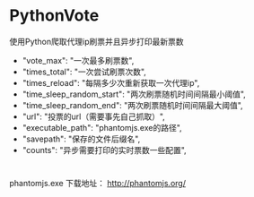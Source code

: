 # PythonVote
使用Python爬取代理ip刷票并且异步打印最新票数
- "vote_max": "一次最多刷票数",  
- "times_total": "一次尝试刷票次数",
- "times_reload": "每隔多少次重新获取一次代理ip",
- "time_sleep_random_start": "两次刷票随机时间间隔最小阈值",
- "time_sleep_random_end": "两次刷票随机时间间隔最大阈值",
- "url": "投票的url（需要事先自己抓取）",
- "executable_path": "phantomjs.exe的路径",
- "savepath": "保存的文件后缀名",
- "counts": "异步需要打印的实时票数一些配置",

#
phantomjs.exe 下载地址：
http://phantomjs.org/
